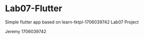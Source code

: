 # Lab07-Flutter
Simple flutter app based on learn-tktpl-1706039742 Lab07 Project

Jeremy
1706039742

